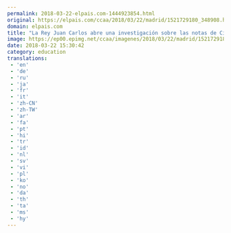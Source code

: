 ```yaml
---
permalink: 2018-03-22-elpais.com-1444923854.html
original: https://elpais.com/ccaa/2018/03/22/madrid/1521729180_348908.html#?ref=rss&format=simple&link=link
domain: elpais.com
title: "La Rey Juan Carlos abre una investigación sobre las notas de Cifuentes"
image: https://ep00.epimg.net/ccaa/imagenes/2018/03/22/madrid/1521729180_348908_1521729875_rrss_normal.jpg
date: 2018-03-22 15:30:42
category: education
translations: 
 - 'en'
 - 'de'
 - 'ru'
 - 'ja'
 - 'fr'
 - 'it'
 - 'zh-CN'
 - 'zh-TW'
 - 'ar'
 - 'fa'
 - 'pt'
 - 'hi'
 - 'tr'
 - 'id'
 - 'nl'
 - 'sv'
 - 'vi'
 - 'pl'
 - 'ko'
 - 'no'
 - 'da'
 - 'th'
 - 'ta'
 - 'ms'
 - 'hy'
---
```


